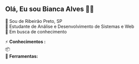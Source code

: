 ## Olá, Eu sou Bianca Alves :woman_technologist:

:pushpin: Sou de Ribeirão Preto, SP  <br />
:blue_book: Estudante de Análise e Desenvolvimento de Sistemas e Web <br />
:mag_right: Em busca de conhecimento <br />




⚡  **Conhecimentos :** <br />
 📦 <br />
🧰  **Ferramentas:** <br />

